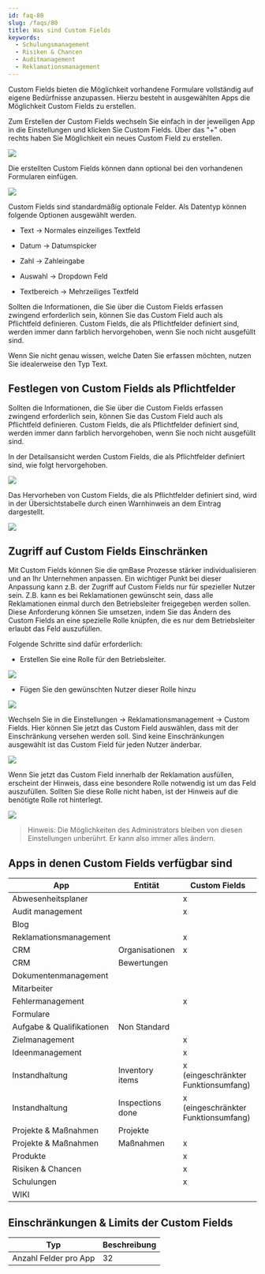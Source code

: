 ```yaml
---
id: faq-80
slug: /faqs/80
title: Was sind Custom Fields
keywords:
  - Schulungsmanagement
  - Risiken & Chancen
  - Auditmanagement
  - Reklamationsmanagement
---
```


Custom Fields bieten die Möglichkeit vorhandene Formulare vollständig auf eigene Bedürfnisse anzupassen. Hierzu besteht in ausgewählten Apps die Möglichkeit Custom Fields zu erstellen.

Zum Erstellen der Custom Fields wechseln Sie einfach in der jeweiligen App in die Einstellungen und klicken Sie Custom Fields. Über das "+" oben rechts haben Sie Möglichkeit ein neues Custom Field zu erstellen.

![](https://caqadmin.blob.core.windows.net/faqs/80-images/7b5834bf-5fcf-48b1-9b44-445398c944d0-mceclip0.png)

Die erstellten Custom Fields können dann optional bei den vorhandenen Formularen einfügen.

![](https://caqadmin.blob.core.windows.net/faqs/80-images/mceclip1.png)

Custom Fields sind standardmäßig optionale Felder. Als Datentyp können folgende Optionen ausgewählt werden.

- Text -> Normales einzeiliges Textfeld

- Datum -> Datumspicker

- Zahl -> Zahleingabe

- Auswahl -> Dropdown Feld

- Textbereich -> Mehrzeiliges Textfeld

Sollten die Informationen, die Sie über die Custom Fields erfassen zwingend erforderlich sein, können Sie das Custom Field auch als Pflichtfeld definieren. Custom Fields, die als Pflichtfelder definiert sind, werden immer dann farblich hervorgehoben, wenn Sie noch nicht ausgefüllt sind.

Wenn Sie nicht genau wissen, welche Daten Sie erfassen möchten, nutzen Sie idealerweise den Typ Text.

## Festlegen von Custom Fields als Pflichtfelder

Sollten die Informationen, die Sie über die Custom Fields erfassen zwingend erforderlich sein, können Sie das Custom Field auch als Pflichtfeld definieren.
Custom Fields, die als Pflichtfelder definiert sind, werden immer dann farblich hervorgehoben, wenn Sie noch nicht ausgefüllt sind.

In der Detailsansicht werden Custom Fields, die als Pflichtfelder definiert sind, wie folgt hervorgehoben.

![](https://caqadmin.blob.core.windows.net/faqs/102-images/e5f13c40-025d-453a-9387-90a9a4fd3492-mceclip1.png)

Das Hervorheben von Custom Fields, die als Pflichtfelder definiert sind, wird in der Übersichtstabelle durch einen Warnhinweis an dem Eintrag dargestellt.

![](https://caqadmin.blob.core.windows.net/faqs/102-images/8df60f06-b7ae-44c8-a79b-d166407ed4ed-mceclip0.png)

## Zugriff auf Custom Fields Einschränken

Mit Custom Fields können Sie die qmBase Prozesse stärker individualisieren und an Ihr Unternehmen anpassen.
Ein wichtiger Punkt bei dieser Anpassung kann z.B. der Zugriff auf Custom Fields nur für spezieller Nutzer sein.
Z.B. kann es bei Reklamationen gewünscht sein, dass alle Reklamationen einmal durch den Betriebsleiter freigegeben werden sollen.
Diese Anforderung können Sie umsetzen, indem Sie das Ändern des Custom Fields an eine spezielle Rolle knüpfen, die es nur dem Betriebsleiter erlaubt das Feld auszufüllen.

Folgende Schritte sind dafür erforderlich:

- Erstellen Sie eine Rolle für den Betriebsleiter.

![](https://caqadmin.blob.core.windows.net/faqs/106-images/7a8cf13f-006b-4ebd-a30c-44a59bafe99f-mceclip1.png)

- Fügen Sie den gewünschten Nutzer dieser Rolle hinzu

![](https://caqadmin.blob.core.windows.net/faqs/106-images/3ddf6265-e0bf-4472-8e74-7c657b8c2fc3-mceclip2.png)

Wechseln Sie in die Einstellungen -> Reklamationsmanagement -> Custom Fields. Hier können Sie jetzt das Custom Field auswählen, dass mit der Einschränkung versehen werden soll. Sind keine Einschränkungen ausgewählt ist das Custom Field für jeden Nutzer änderbar.

![](https://caqadmin.blob.core.windows.net/faqs/106-images/8f9317d2-6c23-40ae-b59e-7b2e102bbecc-mceclip4.png)

Wenn Sie jetzt das Custom Field innerhalb der Reklamation ausfüllen, erscheint der Hinweis, dass eine besondere Rolle notwendig ist um das Feld auszufüllen. Sollten Sie diese Rolle nicht haben, ist der Hinweis auf die benötigte Rolle rot hinterlegt.

![](https://caqadmin.blob.core.windows.net/faqs/106-images/379467a1-4000-4def-953b-ec55e36808a4-mceclip6.png)

> Hinweis: Die Möglichkeiten des Administrators bleiben von diesen Einstellungen unberührt. Er kann also immer alles ändern.

## Apps in denen Custom Fields verfügbar sind

| App                       | Entität          | Custom Fields                       |
| ------------------------- | ---------------- | ----------------------------------- |
| Abwesenheitsplaner        |                  | x                                   |
| Audit management          |                  | x                                   |
| Blog                      |                  |                                     |
| Reklamationsmanagement    |                  | x                                   |
| CRM                       | Organisationen   | x                                   |
| CRM                       | Bewertungen      |                                     |
| Dokumentenmanagement      |                  |                                     |
| Mitarbeiter               |                  |                                     |
| Fehlermanagement          |                  | x                                   |
| Formulare                 |                  |                                     |
| Aufgabe & Qualifikationen | Non Standard     |                                     |
| Zielmanagement            |                  | x                                   |
| Ideenmanagement           |                  | x                                   |
| Instandhaltung            | Inventory items  | x (eingeschränkter Funktionsumfang) |
| Instandhaltung            | Inspections done | x (eingeschränkter Funktionsumfang) |
| Projekte & Maßnahmen      | Projekte         |                                     |
| Projekte & Maßnahmen      | Maßnahmen        | x                                   |
| Produkte                  |                  | x                                   |
| Risiken & Chancen         |                  | x                                   |
| Schulungen                |                  | x                                   |
| WIKI                      |                  |                                     |

## Einschränkungen & Limits der Custom Fields

| Typ                   | Beschreibung |
| --------------------- | ------------ |
| Anzahl Felder pro App | 32           |

